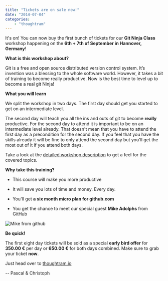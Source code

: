 ```yaml
---
title: "Tickets are on sale now!"
date: "2014-07-04"
categories:
    - "thoughtram"
---
```


It's on! You can now buy the first bunch of tickets for our **Git Ninja Class** workshop happening on the **6th + 7th of September in Hannover, Germany**!

**What is this workshop about?**

Git is a free and open source distributed version control system. It’s invention was a blessing to the whole software world. However, it takes a bit of training to become really productive. Now is the best time to level up to become a real git Ninja!

**What you will learn**

We split the workshop in two days. The first day should get you started to get on an intermediate level. 

The second day will teach you all the ins and outs of git to become **really** productive. For the second day to attend it is important to be on an intermediate level already. That doesn't mean that you have to attend the first day as a precondition for the second day. If you feel that you have the skills already it will be fine to only attend the second day but you'll get the most out of it if you attend both days. 

Take a look at the [detailed workshop description](http://thoughtram.io/#trainings) to get a feel for the covered topics.

**Why take this training?**

- This course will make you more productive

- It will save you lots of time and money. Every day.

- You'll get **a six month micro plan for github.com**

- You get the chance to meet our special guest **Mike Adolphs** from GitHub

![Mike from github](http://thoughtram.io/images/9328f926.mike.png)

**Be quick!**

The first eight day tickets will be sold as a special **early bird offer** for **350.00 €** per day or **650.00 €** for both days combined. Make sure to grab your ticket **now**.

Just head over to [thoughtram.io](http://thoughtram.io/#trainings)

-- Pascal & Christoph
